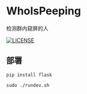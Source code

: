 # WhoIsPeeping

检测群内窥屏的人

[![LICENSE](https://img.shields.io/badge/license-Anti%20996-blue.svg)](https://github.com/996icu/996.ICU/blob/master/LICENSE)

## 部署

```shell
pip install flask
```

```shell
sudo ./rundev.sh
```
